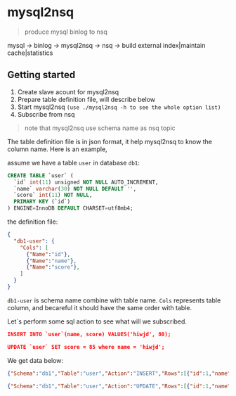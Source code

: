 # mysql2nsq

> produce mysql binlog to nsq

mysql -> binlog -> mysql2nsq -> nsq -> build external index|maintain cache|statistics

## Getting started

1. Create slave acount for mysql2nsq
2. Prepare table definition file, will describe below
3. Start mysql2nsq `(use ./mysql2nsq -h to see the whole option list)`
4. Subscribe from nsq

> note that mysql2nsq use schema name as nsq topic

The table definition file is in json format, it help mysql2nsq to know the column name. Here is an example,

assume we have a table `user` in database `db1`:

```sql
CREATE TABLE `user` (
  `id` int(11) unsigned NOT NULL AUTO_INCREMENT,
  `name` varchar(30) NOT NULL DEFAULT '',
  `score` int(11) NOT NULL,
  PRIMARY KEY (`id`)
) ENGINE=InnoDB DEFAULT CHARSET=utf8mb4;
```

the definition file:

```json
{
  "db1-user": {
    "Cols": [
      {"Name":"id"},
      {"Name":"name"},
      {"Name":"score"},
    ]
  }
}
```

`db1-user` is schema name combine with table name. `Cols` represents table column, and becareful it should have the same order with table.

Let`s perform some sql action to see what will we subscribed.

```json
INSERT INTO `user`(name, score) VALUES('hiwjd', 80);

UPDATE `user` SET score = 85 where name = 'hiwjd';
```

We get data below:

```json
{"Schema":"db1","Table":"user","Action":"INSERT","Rows":[{"id":1,"name":"hiwjd","score":80}]}

{"Schema":"db1","Table":"user","Action":"UPDATE","Rows":[{"id":1,"name":"hiwjd","score":80},{"id":1,"name":"hiwjd","score":85}]}
```
